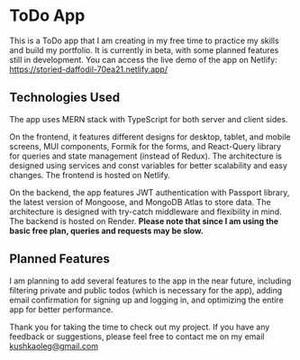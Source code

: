 # ToDo App

This is a ToDo app that I am creating in my free time to practice my skills and build my portfolio. It is currently in beta, with some planned features still in development. You can access the live demo of the app on Netlify: https://storied-daffodil-70ea21.netlify.app/

## Technologies Used

The app uses MERN stack with TypeScript for both server and client sides.

On the frontend, it features different designs for desktop, tablet, and mobile screens, MUI components, Formik for the forms, and React-Query library for queries and state management (instead of Redux). The architecture is designed using services and const variables for better scalability and easy changes. The frontend is hosted on Netlify.

On the backend, the app features JWT authentication with Passport library, the latest version of Mongoose, and MongoDB Atlas to store data. The architecture is designed with try-catch middleware and flexibility in mind. The backend is hosted on Render. **Please note that since I am using the basic free plan, queries and requests may be slow.**

## Planned Features

I am planning to add several features to the app in the near future, including filtering private and public todos (which is necessary for the app), adding email confirmation for signing up and logging in, and optimizing the entire app for better performance. 

Thank you for taking the time to check out my project. If you have any feedback or suggestions, please feel free to contact me on my email kushkaoleg@gmail.com
